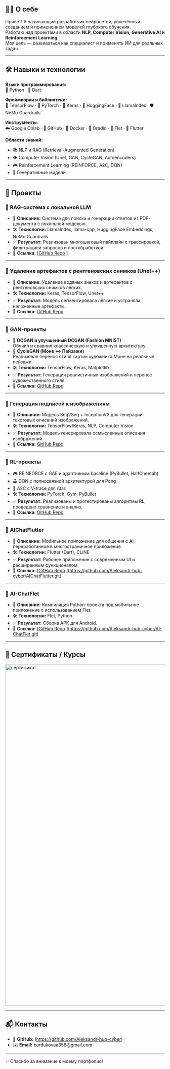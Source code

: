 ## 👨‍💻 О себе  
Привет! Я начинающий разработчик нейросетей, увлечённый созданием и применением моделей глубокого обучения.  
Работаю над проектами в области **NLP, Computer Vision, Generative AI и Reinforcement Learning**.  
Моя цель — развиваться как специалист и применять ИИ для реальных задач.  

---

## 🛠️ Навыки и технологии  

**Языки программирования:**  
🐍 Python · 🎯 Dart  

**Фреймворки и библиотеки:**  
🔹 TensorFlow · 🔹 PyTorch · 🔹 Keras · 🤗 HuggingFace · 📖 LlamaIndex · 🛡️ NeMo Guardrails  

**Инструменты:**  
☁️ Google Colab · 🐙 GitHub · 🐳 Docker · 🎨 Gradio · 📱 Flet · 📲 Flutter  

**Области знаний:**  
- 📚 NLP и RAG (Retrieval-Augmented Generation)  
- 👁️ Computer Vision (Unet, GAN, CycleGAN, Autoencoders)  
- 🎮 Reinforcement Learning (REINFORCE, A2C, DQN)  
- 🎨 Генеративные модели  

---

## 📂 Проекты  

### 🔹 **RAG-система с локальной LLM**  
- 📖 **Описание:** Система для поиска и генерации ответов из PDF-документа с локальной моделью.  
- 🛠️ **Технологии:** LlamaIndex, llama-cpp, HuggingFace Embeddings, NeMo Guardrails  
- ✅ **Результат:** Реализован многошаговый пайплайн с трассировкой, фильтрацией запросов и постобработкой.  
- 🔗 **Ссылка:** [[GitHub Repo](#)  ]

---

### 🔹 **Удаление артефактов с рентгеновских снимков (Unet++)**  
- 📖 **Описание:** Удаление водяных знаков и артефактов с рентгеновских снимков лёгких.  
- 🛠️ **Технологии:** Keras, TensorFlow, Unet++  
- ✅ **Результат:** Модель сегментировала лёгкие и устраняла наложенные артефакты.  
- 🔗 **Ссылка:** [GitHub Repo](#)  

---

### 🔹 **GAN-проекты**  
- 🧩 **DCGAN и улучшенный DCGAN (Fashion MNIST)**  
  Обучил и сравнил классическую и улучшенную архитектуру.  
- 🎨 **CycleGAN (Моне ↔ Пейзажи)**  
  Реализовал перенос стиля картин художника Моне на реальные пейзажи.  
- 🛠️ **Технологии:** TensorFlow, Keras, Matplotlib  
- ✅ **Результат:** Генерация реалистичных изображений и перенос художественного стиля.  
- 🔗 **Ссылка:** [GitHub Repo](#)  

---

### 🔹 **Генерация подписей к изображениям**  
- 📖 **Описание:** Модель Seq2Seq + InceptionV3 для генерации текстовых описаний изображений.  
- 🛠️ **Технологии:** TensorFlow/Keras, NLP, Computer Vision  
- ✅ **Результат:** Модель генерировала осмысленные описания изображений.  
- 🔗 **Ссылка:** [GitHub Repo](#)  

---

### 🔹 **RL-проекты**  
- 🎮 REINFORCE с GAE и адаптивным baseline (PyBullet, HalfCheetah)  
- 🕹️ DQN с полносвязной архитектурой для Pong  
- 👾 A2C с V-trace для Atari  
- 🛠️ **Технологии:** PyTorch, Gym, PyBullet  
- ✅ **Результат:** Реализованы и протестированы алгоритмы RL, проведено сравнение и анализ.  
- 🔗 **Ссылка:** [GitHub Repo](#)  

---

### 🔹 **AIChatFlutter**  
- 📖 **Описание:** Мобильное приложение для общения с AI, переработанное в многостраничное приложение.  
- 🛠️ **Технологии:** Flutter (Dart), CLINE  
- ✅ **Результат:** Рабочее приложение с современным UI и расширенным функционалом.  
- 🔗 **Ссылка:** [[GitHub Repo](#)  ](https://github.com/Aleksandr-hub-cyber/AIChatFlutter.git)

---

### 🔹 **AI-ChatFlet**  
- 📖 **Описание:** Компиляция Python-проекта под мобильное приложение с использованием Flet.  
- 🛠️ **Технологии:** Flet, Python  
- ✅ **Результат:** Сборка APK для Android.  
- 🔗 **Ссылка:** [[GitHub Repo](#)  ](https://github.com/Aleksandr-hub-cyber/AI-ChatFlet.git)

---

## 📜 Сертификаты / Курсы  
<img width="1920" height="1080" alt="сертификат" src="https://github.com/user-attachments/assets/b33001eb-2518-4f49-925a-89cd130825e4" />

---

## 📬 Контакты  
- 🐙 **GitHub:** (https://github.com/Aleksandr-hub-cyber)
- ✉️ **Email:** burdukovaa356@gmail.com

---
✨ Спасибо за внимание к моему портфолио!  


